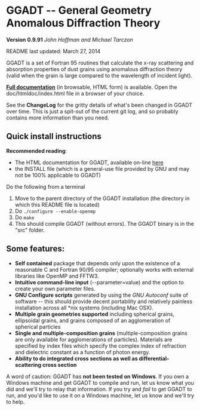 GGADT -- General Geometry Anomalous Diffraction Theory
======================================================
**Version 0.9.91**
*John Hoffman and Michael Tarczon*

README last updated: March 27, 2014

GGADT is a set of Fortran 95 routines that calculate the x-ray scattering and absorption properties of dust grains using anomalous diffraction theory (valid when the grain is large compared to the wavelength of incident light).

**[Full documentation](http://johnh2o2.github.io/ggadt)** (in browsable, HTML form) is available. Open the doc/htmldoc/index.html file in a browser of your choice.

See the **ChangeLog** for the gritty details of what's been changed in GGADT over time. This is just a spit-out of the current git log, and so probably contains more information than you need.

Quick install instructions
--------------------------

**Recommended reading**: 

* The HTML documentation for GGADT, available on-line [here](http://johnh2o2.github.io/ggadt)
* the INSTALL file (which is a general-use file provided by GNU and may not be 100% applicable to GGADT)

Do the following from a terminal

1. Move to the parent directory of the GGADT installation (the directory in which this README file is located)
2. Do ```./configure --enable-openmp```
3. Do ```make```
4. This should compile GGADT (without errors). The GGADT binary is in the "src" folder.


Some features:
--------------
* **Self contained** package that depends only upon the existence of a reasonable C and Fortran 90/95 compiler; optionally works with external libraries like OpenMP and FFTW3.
* **Intuitive command-line input** (--parameter=value) and the option to create your own parameter files.
* **GNU Configure scripts** generated by using the *GNU Autoconf* suite of software -- this should provide decent portability and relatively painless installation across all *nix systems (including Mac OSX).
* **Multiple grain geometries supported** including spherical grains, ellipsoidal grains, and grains composed of an agglomeration of spherical particles 
* **Single and multiple-composition grains** (multiple-composition grains are only available for agglomerations of particles). Materials are specified by index files which specify the complex index of refraction and dielectric constant as a function of photon energy.
* **Ability to do integrated cross sections as well as differential-scattering cross section**

A word of caution: GGADT has **not been tested on Windows**. If you own a Windows machine and get GGADT to compile and run, let us know what you did and we'll try to relay that information. If you try and *fail* to get GGADT to run, and you'd like to use it on a Windows machine, let us know and we'll try to help.

